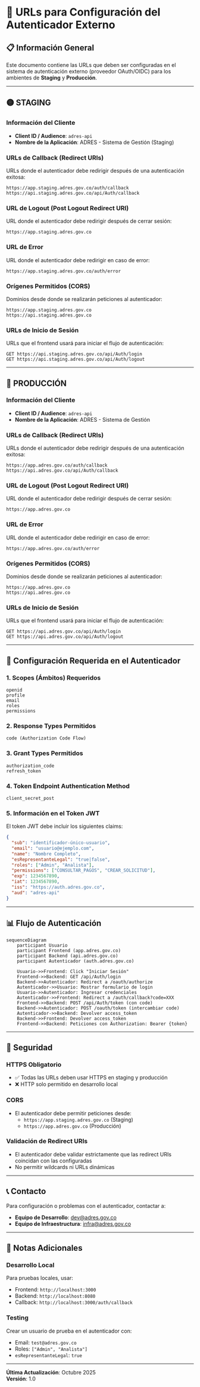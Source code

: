 # 🔐 URLs para Configuración del Autenticador Externo

## 📋 Información General

Este documento contiene las URLs que deben ser configuradas en el sistema de autenticación externo (proveedor OAuth/OIDC) para los ambientes de **Staging** y **Producción**.

---

## 🟡 STAGING

### **Información del Cliente**
- **Client ID / Audience**: `adres-api`
- **Nombre de la Aplicación**: ADRES - Sistema de Gestión (Staging)

### **URLs de Callback (Redirect URIs)**

URLs donde el autenticador debe redirigir después de una autenticación exitosa:

```
https://app.staging.adres.gov.co/auth/callback
https://api.staging.adres.gov.co/api/Auth/callback
```

### **URL de Logout (Post Logout Redirect URI)**

URL donde el autenticador debe redirigir después de cerrar sesión:

```
https://app.staging.adres.gov.co
```

### **URL de Error**

URL donde el autenticador debe redirigir en caso de error:

```
https://app.staging.adres.gov.co/auth/error
```

### **Orígenes Permitidos (CORS)**

Dominios desde donde se realizarán peticiones al autenticador:

```
https://app.staging.adres.gov.co
https://api.staging.adres.gov.co
```

### **URLs de Inicio de Sesión**

URLs que el frontend usará para iniciar el flujo de autenticación:

```
GET https://api.staging.adres.gov.co/api/Auth/login
GET https://api.staging.adres.gov.co/api/Auth/logout
```

---

## 🔴 PRODUCCIÓN

### **Información del Cliente**
- **Client ID / Audience**: `adres-api`
- **Nombre de la Aplicación**: ADRES - Sistema de Gestión

### **URLs de Callback (Redirect URIs)**

URLs donde el autenticador debe redirigir después de una autenticación exitosa:

```
https://app.adres.gov.co/auth/callback
https://api.adres.gov.co/api/Auth/callback
```

### **URL de Logout (Post Logout Redirect URI)**

URL donde el autenticador debe redirigir después de cerrar sesión:

```
https://app.adres.gov.co
```

### **URL de Error**

URL donde el autenticador debe redirigir en caso de error:

```
https://app.adres.gov.co/auth/error
```

### **Orígenes Permitidos (CORS)**

Dominios desde donde se realizarán peticiones al autenticador:

```
https://app.adres.gov.co
https://api.adres.gov.co
```

### **URLs de Inicio de Sesión**

URLs que el frontend usará para iniciar el flujo de autenticación:

```
GET https://api.adres.gov.co/api/Auth/login
GET https://api.adres.gov.co/api/Auth/logout
```

---

## 🔧 Configuración Requerida en el Autenticador

### **1. Scopes (Ámbitos) Requeridos**
```
openid
profile
email
roles
permissions
```

### **2. Response Types Permitidos**
```
code (Authorization Code Flow)
```

### **3. Grant Types Permitidos**
```
authorization_code
refresh_token
```

### **4. Token Endpoint Authentication Method**
```
client_secret_post
```

### **5. Información en el Token JWT**

El token JWT debe incluir los siguientes claims:

```json
{
  "sub": "identificador-único-usuario",
  "email": "usuario@ejemplo.com",
  "name": "Nombre Completo",
  "esRepresentanteLegal": "true|false",
  "roles": ["Admin", "Analista"],
  "permissions": ["CONSULTAR_PAGOS", "CREAR_SOLICITUD"],
  "exp": 1234567890,
  "iat": 1234567890,
  "iss": "https://auth.adres.gov.co",
  "aud": "adres-api"
}
```

---

## 📊 Flujo de Autenticación

```mermaid
sequenceDiagram
    participant Usuario
    participant Frontend (app.adres.gov.co)
    participant Backend (api.adres.gov.co)
    participant Autenticador (auth.adres.gov.co)

    Usuario->>Frontend: Click "Iniciar Sesión"
    Frontend->>Backend: GET /api/Auth/login
    Backend->>Autenticador: Redirect a /oauth/authorize
    Autenticador->>Usuario: Mostrar formulario de login
    Usuario->>Autenticador: Ingresar credenciales
    Autenticador->>Frontend: Redirect a /auth/callback?code=XXX
    Frontend->>Backend: POST /api/Auth/token (con code)
    Backend->>Autenticador: POST /oauth/token (intercambiar code)
    Autenticador->>Backend: Devolver access_token
    Backend->>Frontend: Devolver access_token
    Frontend->>Backend: Peticiones con Authorization: Bearer {token}
```

---

## 🔐 Seguridad

### **HTTPS Obligatorio**
- ✅ Todas las URLs deben usar HTTPS en staging y producción
- ❌ HTTP solo permitido en desarrollo local

### **CORS**
- El autenticador debe permitir peticiones desde:
  - `https://app.staging.adres.gov.co` (Staging)
  - `https://app.adres.gov.co` (Producción)

### **Validación de Redirect URIs**
- El autenticador debe validar estrictamente que las redirect URIs coincidan con las configuradas
- No permitir wildcards ni URLs dinámicas

---

## 📞 Contacto

Para configuración o problemas con el autenticador, contactar a:

- **Equipo de Desarrollo**: dev@adres.gov.co
- **Equipo de Infraestructura**: infra@adres.gov.co

---

## 📝 Notas Adicionales

### **Desarrollo Local**
Para pruebas locales, usar:
- Frontend: `http://localhost:3000`
- Backend: `http://localhost:8080`
- Callback: `http://localhost:3000/auth/callback`

### **Testing**
Crear un usuario de prueba en el autenticador con:
- Email: `test@adres.gov.co`
- Roles: `["Admin", "Analista"]`
- `esRepresentanteLegal`: `true`

---

**Última Actualización**: Octubre 2025  
**Versión**: 1.0
